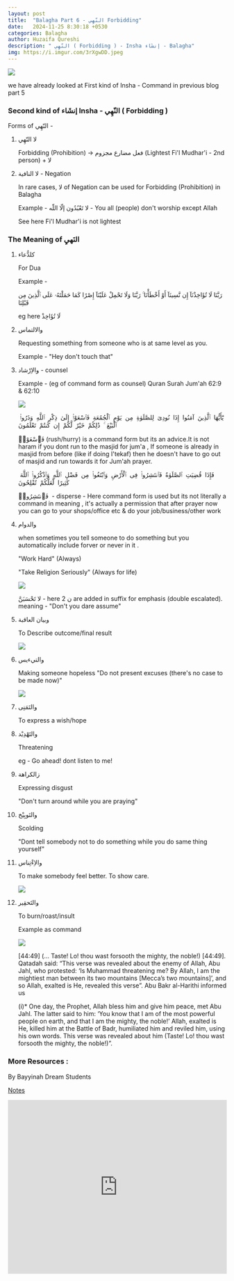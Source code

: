 ```yaml
---
layout: post
title:  "Balagha Part 6 - النّهِي Forbidding"
date:   2024-11-25 8:30:18 +0530
categories: Balagha
author: Huzaifa Qureshi
description: " النّهِي ( Forbidding ) - Insha إنشَاء - Balagha"
img: https://i.imgur.com/3rXgwDD.jpeg
---
```


![](https://i.imgur.com/3rXgwDD.jpeg)

we have already looked at First kind of Insha - Command in previous blog part 5

### Second kind of إنشَاء Insha - النّهِي ( Forbidding )

Forms of النّهِي -

1. لا النّهِي

    Forbidding (Prohibition) -> فعل مضارع مجزوم (Lightest Fi'l Mudhar'i - 2nd person) + لا

2. لا النافية - Negation

    In rare cases, لا of Negation can be used for Forbidding (Prohibition) in Balagha

    Example -  لا تَعْبُدُون إلّا اللّه - You all (people) don't worship except Allah

    See here Fi'l Mudhar'i is not lightest



### The Meaning of النَهيِ

1. كلدُّعاء

    For Dua 

    Example -

    رَبَّنَا  لَا  تُؤَاخِذْنَآ  إِن  نَّسِينَآ  أَوْ  أَخْطَأْنَا  ۚ  رَبَّنَا  وَلَا  تَحْمِلْ  عَلَيْنَآ  إِصْرًا  كَمَا  حَمَلْتَهُۥ  عَلَى  ٱلَّذِينَ  مِن  قَبْلِنَا  


    eg here لَا  تُؤَاخِذْ  

2. والالتماس

    Requesting something from someone who is at same level as you.

    Example - "Hey don't touch that"

3. والاِرْشاد - counsel

    Example - (eg of command form as counsel) Quran Surah Jum'ah 62:9 & 62:10
    
    ![](https://i.imgur.com/sOPrewm.png)

     يَٰٓأَيُّهَا   ٱلَّذِينَ   آمَنُوا   إِذَا   نُودِىَ   لِلصَّلَوٰةِ   مِن   يَوْمِ   ٱلْجُمُعَةِ   فَٱسْعَوْا۟   إِلَىٰ   ذِكْرِ   ٱللَّهِ   وَذَرُوا۟   ٱلْبَيْعَ  ۚ  ذَٰلِكُمْ   خَيْرٌ   لَّكُمْ   إِن   كُنتُمْ   تَعْلَمُونَ    

    فَٱسْعَوْا۟ (rush/hurry) is a command form but its an advice.It is not haram if you dont run to the masjid for jum'a ,  If someone is already in masjid from before (like if doing I'tekaf) then he doesn't have to go out of masjid and run towards it for Jum'ah prayer. 

     فَإِذَا   قُضِيَتِ   ٱلصَّلَوٰةُ   فَٱنتَشِرُوا۟   فِى   ٱلْأَرْضِ   وَٱبْتَغُوا۟   مِن   فَضْلِ   ٱللَّهِ   وَٱذْكُرُوا۟   ٱللَّهَ   كَثِيرًا   لَّعَلَّكُمْ   تُفْلِحُونَ    

    فَٱنتَشِرُوا۟  - disperse - Here command form is used but its not literally a command in meaning , it's actually <span class="hl"> a permission</span> that after prayer now you can go to your shops/office etc & do your job/business/other work


4. والدوام 

    when sometimes you tell someone to do something but you automatically include forver or never in it .
    
    "Work Hard" (Always)

    "Take Religion Seriously" (Always for life)

    ![](https://i.imgur.com/S3JYy5a.png)

    لا تَحْسَبَنَّ - here 2 ن are added in suffix for emphasis (double escalated). meaning - "Don't you dare assume"

5. وبيان العاقبة

    To Describe outcome/final result

    ![](https://i.imgur.com/Yqs5Vic.png)

6.  والتيءيس

    Making someone hopeless "Do not present excuses (there's no case to be made now)"

    ![](https://i.imgur.com/4Mp1JWw.png)

7. والتَمَنِى

    To express a wish/hope

8. والتَهْدِيْد

    Threatening

    eg - Go ahead! dont listen to me!

9. زالكراهة

    Expressing disgust

    "Don't turn around while you are praying"

10. والتَوبِيْخ

    Scolding

    "Dont tell somebody not to do something while you do same thing yourself"

11. والاِءْتِناس

    To make somebody feel better. To show care.

    ![](https://i.imgur.com/0NpF21I.png)

12. والتَحقِير

    To burn/roast/insult

    Example as command

    ![](https://i.imgur.com/xDt1gZo.png)

    [44:49]
    (… Taste! Lo! thou wast forsooth the mighty, the noble!) [44:49]. Qatadah said: “This verse was revealed about the enemy of Allah, Abu Jahl, who protested: ‘Is Muhammad threatening me? By Allah, I am the mightiest man between its two mountains [Mecca’s two mountains]’, and so Allah, exalted is He, revealed this verse”. Abu Bakr al-Harithi informed us 

    (i)* 
    One day, the Prophet, Allah bless him and give him peace, met Abu Jahl. The latter said to him: ‘You know that I am of the most powerful people on earth, and that I am the mighty, the noble!’ Allah, exalted is He, killed him at the Battle of Badr, humiliated him and reviled him, using his own words. This verse was revealed about him (Taste! Lo! thou wast forsooth the mighty, the noble!)”.  
        



### More Resources :

By Bayyinah Dream Students

[Notes](https://drive.google.com/drive/folders/1-9kBY3G1NRVPXvtSyb7_FSWE-w_u4JDF)

<iframe allowfullscreen="allowfullscreen" scrolling="no" class="fp-iframe" src="https://heyzine.com/flip-book/d94217c608.html" style="border: 0px; width: 100%; height: 400px;"></iframe>
